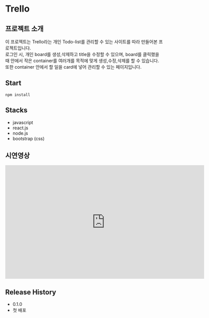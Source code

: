 # Trello

## 프로젝트 소개

이 프로젝트는 Trello라는 개인 Todo-list를 관리할 수 있는 사이트를 따라 만들어본 프로젝트입니다.<br />
로그인 시, 개인 board를 생성,삭제하고 title을 수정할 수 있으며, board를 클릭했을 때 안에서 작은 container를 여러개를 목적에 맞게 생성,수정,삭제를 할 수 있습니다.<br />
또한 container 안에서 할 일을 card에 넣어 관리할 수 있는 페이지입니다.<br />

## Start

```
npm install
```

## Stacks

- javascript
- react.js
- node.js
- bootstrap (css)

## 시연영상

<iframe width="630" height="360" src="https://www.youtube.com/embed/S6hurY1deJM" frameborder="0" allow="accelerometer; autoplay; encrypted-media; gyroscope; picture-in-picture" allowfullscreen></iframe>

## Release History

- 0.1.0
- 첫 배포
